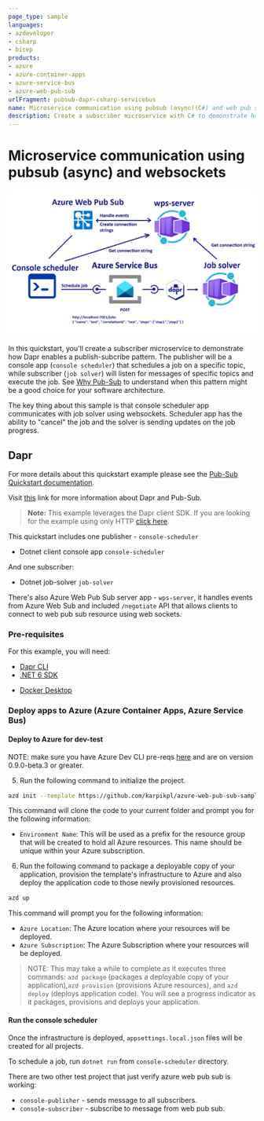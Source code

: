 ```yaml
---
page_type: sample
languages:
- azdeveloper
- csharp
- bicep
products:
- azure
- azure-container-apps
- azure-service-bus
- azure-web-pub-sub
urlFragment: pubsub-dapr-csharp-servicebus
name: Microservice communication using pubsub (async)(C#) and web pub sub (websockets)
description: Create a subscriber microservice with C# to demonstrate how Dapr enables a subcribe pattern. Console app will publish a message on service bus topic, subscriber microservice will pick it up and execute the job. Both services talk to each other using websockets via azure web pub sub service.
---
```

<!-- YAML front-matter schema: https://review.learn.microsoft.com/en-us/help/contribute/samples/process/onboarding?branch=main#supported-metadata-fields-for-readmemd -->

# Microservice communication using pubsub (async) and websockets

![](images/pubsub-diagram.png)

In this quickstart, you'll create a subscriber microservice to demonstrate how Dapr enables a publish-subcribe pattern. The publisher will be a console app (`console scheduler`) that schedules a job on a specific topic, while subscriber (`job solver`) will listen for messages of specific topics and execute the job. See [Why Pub-Sub](#why-pub-sub) to understand when this pattern might be a good choice for your software architecture.

The key thing about this sample is that console scheduler app communicates with job solver using websockets. Scheduler app has the ability to "cancel" the job and the solver is sending updates on the job progress.

## Dapr

For more details about this quickstart example please see the [Pub-Sub Quickstart documentation](https://docs.dapr.io/getting-started/quickstarts/pubsub-quickstart/).

Visit [this](https://docs.dapr.io/developing-applications/building-blocks/pubsub/) link for more information about Dapr and Pub-Sub.

> **Note:** This example leverages the Dapr client SDK.  If you are looking for the example using only HTTP [click here](../http).

This quickstart includes one publisher - `console-scheduler`

- Dotnet client console app `console-scheduler` 

And one subscriber: 
 
- Dotnet job-solver `job-solver`

There's also Azure Web Pub Sub server app - `wps-server`, it handles events from Azure Web Sub and included `/negotiate` API that allows clients to connect to web pub sub resource using web sockets.

### Pre-requisites

For this example, you will need:

- [Dapr CLI](https://docs.dapr.io/getting-started)
- [.NET 6 SDK](https://dotnet.microsoft.com/download)
<!-- IGNORE_LINKS -->
- [Docker Desktop](https://www.docker.com/products/docker-desktop)
<!-- END_IGNORE -->

### Deploy apps to Azure (Azure Container Apps, Azure Service Bus)

#### Deploy to Azure for dev-test

NOTE: make sure you have Azure Dev CLI pre-reqs [here](https://learn.microsoft.com/en-us/azure/developer/azure-developer-cli/install-azd?tabs=winget-windows%2Cbrew-mac%2Cscript-linux&pivots=os-windows) and are on version 0.9.0-beta.3 or greater.

5. Run the following command to initialize the project. 

```bash
azd init --template https://github.com/karpikpl/azure-web-pub-sub-sample
``` 

This command will clone the code to your current folder and prompt you for the following information:

- `Environment Name`: This will be used as a prefix for the resource group that will be created to hold all Azure resources. This name should be unique within your Azure subscription.

6. Run the following command to package a deployable copy of your application, provision the template's infrastructure to Azure and also deploy the application code to those newly provisioned resources.

```bash
azd up
```

This command will prompt you for the following information:
- `Azure Location`: The Azure location where your resources will be deployed.
- `Azure Subscription`: The Azure Subscription where your resources will be deployed.

> NOTE: This may take a while to complete as it executes three commands: `azd package` (packages a deployable copy of your application),`azd provision` (provisions Azure resources), and `azd deploy` (deploys application code). You will see a progress indicator as it packages, provisions and deploys your application.

#### Run the console scheduler

Once the infrastructure is deployed, `appsettings.local.json` files will be created for all projects.

To schedule a job, run `dotnet run` from `console-scheduler` directory.

There are two other test project that just verify azure web pub sub is working:
- `console-publisher` - sends message to all subscribers.
- `console-subscriber` - subscribe to message from web pub sub.